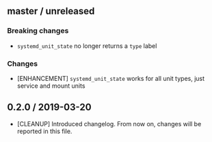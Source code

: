 ## master / unreleased

### **Breaking changes**

* `systemd_unit_state` no longer returns a `type` label

### Changes

* [ENHANCEMENT] `systemd_unit_state` works for all unit types, just service and mount units

## 0.2.0 / 2019-03-20

* [CLEANUP] Introduced changelog. From now on, changes will be reported in this file.
